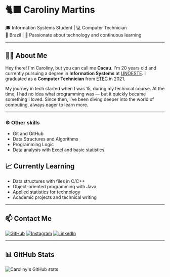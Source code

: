 # 🐈‍⬛ Caroliny Martins

🎓 Information Systems Student | 💻 Computer Technician  
📍 Brazil | 💜 Passionate about technology and continuous learning

---

## 👩‍💻 About Me

Hey there! I'm Caroliny, but you can call me **Cacau**. I'm 20 years old and currently pursuing a degree in **Information Systems** at [UNOESTE](https://www.unoeste.br/graduacao/faculdade-de-sistemas-informacao). I graduated as a **Computer Technician** from [ETEC](https://www.cps.sp.gov.br/etec/) in 2021.

My journey in tech started when I was 15, during my technical course. At the time, I had no idea what programming was — but it quickly became something I loved. Since then, I’ve been diving deeper into the world of computing, always eager to learn more.

---

### ⚙️ Other skills
- Git and GitHub
- Data Structures and Algorithms
- Programming Logic
- Data analysis with Excel and basic statistics

## 📈 Currently Learning

- Data structures with files in C/C++
- Object-oriented programming with Java
- Applied statistics for technology
- Academic projects and technical writing

---

## 📫 Contact Me

[![GitHub](https://img.shields.io/badge/GitHub-000?style=for-the-badge&logo=github&logoColor=white&color=9745f5)](https://github.com/carolinymartins)
[![Instagram](https://img.shields.io/badge/Instagram-000?style=for-the-badge&logo=instagram&logoColor=white&color=9745f5)](https://www.instagram.com/cacau.mrtns/)
[![LinkedIn](https://img.shields.io/badge/LinkedIn-000?style=for-the-badge&logo=linkedin&logoColor=white&color=9745f5)](https://www.linkedin.com/in/caroliny-martins-b4341a274)

---

## 📊 GitHub Stats

![Caroliny's GitHub stats](https://github-readme-stats.vercel.app/api?username=carolinymartins&show_icons=true&theme=midnight-purple)
